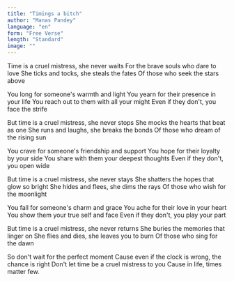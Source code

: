 ```yaml
---
title: "Timings a bitch"
author: "Manas Pandey"
language: "en"
form: "Free Verse"
length: "Standard"
image: ""
---
```

Time is a cruel mistress, she never waits
For the brave souls who dare to love
She ticks and tocks, she steals the fates
Of those who seek the stars above

You long for someone's warmth and light
You yearn for their presence in your life
You reach out to them with all your might
Even if they don't, you face the strife

But time is a cruel mistress, she never stops
She mocks the hearts that beat as one
She runs and laughs, she breaks the bonds
Of those who dream of the rising sun

You crave for someone's friendship and support
You hope for their loyalty by your side
You share with them your deepest thoughts
Even if they don't, you open wide

But time is a cruel mistress, she never stays
She shatters the hopes that glow so bright
She hides and flees, she dims the rays
Of those who wish for the moonlight

You fall for someone's charm and grace
You ache for their love in your heart
You show them your true self and face
Even if they don't, you play your part

But time is a cruel mistress, she never returns
She buries the memories that linger on
She flies and dies, she leaves you to burn
Of those who sing for the dawn

So don't wait for the perfect moment
Cause even if the clock is wrong, the chance is right
Don't let time be a cruel mistress to you
Cause in life, times matter few.